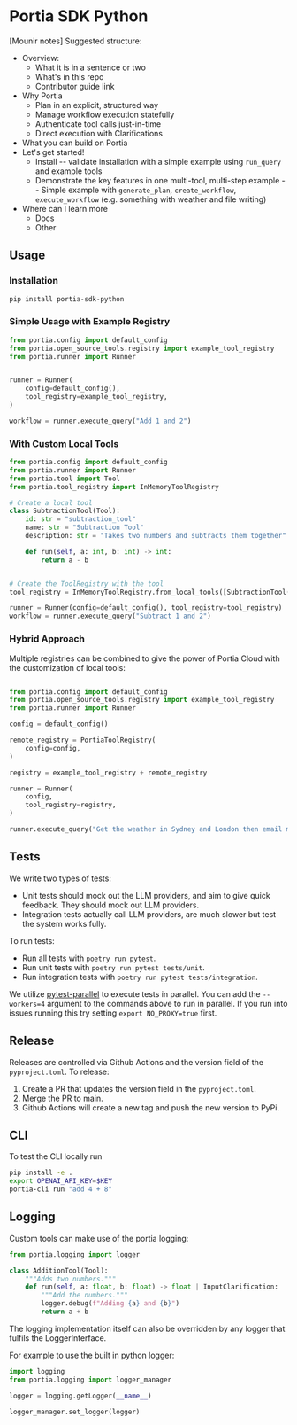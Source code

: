 # Portia SDK Python

[Mounir notes] Suggested structure:
- Overview:
    - What it is in a sentence or two
    - What's in this repo
    - Contributor guide link
- Why Portia
    - Plan in an explicit, structured way
    - Manage workflow execution statefully
    - Authenticate tool calls just-in-time
    - Direct execution with Clarifications
- What you can build on Portia
- Let's get started!
    - Install -- validate installation with a simple example using `run_query` and example tools
    - Demonstrate the key features in one multi-tool, multi-step example -- Simple example with `generate_plan`, `create_workflow`, `execute_workflow` (e.g. something with weather and file writing)
- Where can I learn more
    - Docs
    - Other 

## Usage

### Installation

```bash
pip install portia-sdk-python 
```


### Simple Usage with Example Registry

```python
from portia.config import default_config
from portia.open_source_tools.registry import example_tool_registry
from portia.runner import Runner


runner = Runner(
    config=default_config(),
    tool_registry=example_tool_registry,
)

workflow = runner.execute_query("Add 1 and 2")
```


### With Custom Local Tools

```python
from portia.config import default_config
from portia.runner import Runner
from portia.tool import Tool
from portia.tool_registry import InMemoryToolRegistry

# Create a local tool
class SubtractionTool(Tool):
    id: str = "subtraction_tool"
    name: str = "Subtraction Tool"
    description: str = "Takes two numbers and subtracts them together"

    def run(self, a: int, b: int) -> int:
        return a - b


# Create the ToolRegistry with the tool
tool_registry = InMemoryToolRegistry.from_local_tools([SubtractionTool()])

runner = Runner(config=default_config(), tool_registry=tool_registry)
workflow = runner.execute_query("Subtract 1 and 2")
```

### Hybrid Approach

Multiple registries can be combined to give the power of Portia Cloud with the customization of local tools:

```python

from portia.config import default_config
from portia.open_source_tools.registry import example_tool_registry
from portia.runner import Runner

config = default_config()

remote_registry = PortiaToolRegistry(
    config=config,
)

registry = example_tool_registry + remote_registry

runner = Runner(
    config,
    tool_registry=registry,
)

runner.execute_query("Get the weather in Sydney and London then email me with a summary at hello@portialabs.ai")
```


## Tests

We write two types of tests:
- Unit tests should mock out the LLM providers, and aim to give quick feedback. They should mock out LLM providers.
- Integration tests actually call LLM providers, are much slower but test the system works fully.

To run tests:
- Run all tests with `poetry run pytest`.
- Run unit tests with `poetry run pytest tests/unit`.
- Run integration tests with `poetry run pytest tests/integration`.

We utilize [pytest-parallel](https://pypi.org/project/pytest-parallel/) to execute tests in parallel. You can add the `--workers=4` argument to the commands above to run in parallel. If you run into issues running this try setting `export NO_PROXY=true` first.

## Release

Releases are controlled via Github Actions and the version field of the `pyproject.toml`. To release:

1. Create a PR that updates the version field in the `pyproject.toml`.
2. Merge the PR to main.
3. Github Actions will create a new tag and push the new version to PyPi.

## CLI 

To test the CLI locally run 

```bash
pip install -e . 
export OPENAI_API_KEY=$KEY
portia-cli run "add 4 + 8"
```

## Logging

Custom tools can make use of the portia logging:

```python
from portia.logging import logger

class AdditionTool(Tool):
    """Adds two numbers."""
    def run(self, a: float, b: float) -> float | InputClarification:
        """Add the numbers."""
        logger.debug(f"Adding {a} and {b}")
        return a + b

```

The logging implementation itself can also be overridden by any logger that fulfils the LoggerInterface.

For example to use the built in python logger:

```python
import logging
from portia.logging import logger_manager

logger = logging.getLogger(__name__)

logger_manager.set_logger(logger)
```
